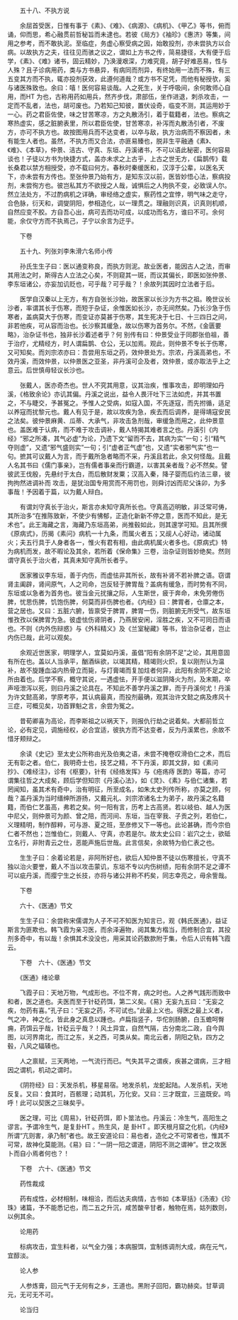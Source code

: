<!-- { "loadSidebar": true } -->
　　五十八、不执方说

　　余屈首受医，日惟有事于《素》、《难》、《病源》、《病机》、《甲乙》等书，俯而诵，仰而思，希心融贯前哲秘旨而未逮也。若彼《局方》《袖珍》《惠济》等集，间用之参考，而不敢执泥。至临症，务虚心察受病之因，始敢投剂，亦未尝执方以合病。以故执方之夫，往往见而骇之议之，谓如上方书之传，简易捷径，大有便于后学，《素》、《难》诸书，固云精妙，乃涣漫艰深，力难究竟，胡子好难恶易，性与人殊？且子诊病用药，类与方书悬异，有病同而剂异，有终始用一法而不殊，有三五变其方而不执，辄亦投剂获效，此遵何道哉？或方书不足凭，而他有秘授欤，奚与诸医殊致也。余曰：嘻！医何容易谈哉。人之死生，关于呼吸间，余何敢师心自用，而HT 为也，古称用药如用兵，然齐步伐，肃部伍，坐作进退，刺杀攻击，一定而不乱者，法也，胡可废也。乃若知己知彼，置伏设奇，临变不测，其运用妙于一心。药之君臣佐使，味之甘苦寒凉，方之丸散汤引，着于载籍者，法也。察病之寒热虚实，感之脏腑表里，所以君臣佐使，甘苦寒凉，补泻而丸散汤引者，不废方，亦可不执方也。故按图用兵而不达变者，以卒与敌，执方治病而不察因者，未有能生人者也。虽然，不执方而又合法，亦匪易臻也，脱非生平融通《素》、《难》、《本草》，仲景、洁古、守真、东垣、丹溪诸书，不可以语此秘密，医何容易谈也！子徒以方书为快捷方式，盖亦未求之上古乎，上古之世无方，《扁鹊传》载长桑君以禁方相授受，亦不载曰何方。春秋时秦缓医和，汉淳于公辈，以医名天下，亦未尝有方传也。至张仲景乃始有方，是知东汉以前，医皆妙悟心法，察病投剂，未尝徇方也。彼岂私其方不欲授之人哉，诚惧后之人拘执不变，必致误人尔。然立法处方，不过酌病机之详确，审经络之虚实，察药性之宜悖，明气味之走守，合色脉，衍天和，调燮阴阳，参相造化，以一理贯之。理融则识真，识真则机顺，自然应变不胶。方自吾心出，病可去而功可成，以成功而名方，谁曰不可。余何能，余仅守方而不执焉己，子宁以余言为迂乎。

　　下卷

　　五十九、列张刘李朱滑六名师小传

　　孙氏生生子曰：医以通变称良，而执方则泥。故业医者，能因古人之法，而审其用法之时，斯得古人立法之心矣，不则窥其一斑，而议其偏长，即医如张仲景、李东垣诸公，亦妄加讥贬也，可乎哉？可乎哉？！余故列其因时立法者于后。

　　医学自汉秦以上无方，有方自张长沙始，故医家以长沙为方书之祖。晚世议长沙者，率谓其长于伤寒，而短于杂证，余惟医如长沙，亦无间然矣。乃长沙急于伤寒者，盖病莫大于伤寒，而变证亦莫甚于伤寒，其生死决于七日、十三四日之间，非若他疾，可从容而治也。长沙察其缓急，故以伤寒为首务尔。不然，《金匮要略》，治杂证书也，独非长沙着述者乎？何 别传有曰：仲景受业于同郡张伯祖，善于治疗，尤精经方，时人谓扁鹊、仓公，无以加焉。观此，则仲景不专长于伤寒，又可知矣。而刘宗浓亦曰：吾尝用东垣之药，效仲景处方。宗浓，丹溪高弟也，不效丹溪，而效仲景，以仲景医之亚圣，非丹溪可企及者，效仲景，或亦取法乎上之意云。后世慎毋轻议长沙也。

　　张戴人，医亦奇杰也。世人不究其用意，议其治疾，惟事攻击，即明理如丹溪，《格致余论》亦讥其偏。丹溪之说出，益令人畏汗吐下三法如虎，并其书置之，不与睫交，予甚冤之。予惟人之受病，如寇入国，不先逐寇，而先拊循，适足以养寇而扰黎元也。戴人有见于是，故以攻疾为急，疾去而后调养，是得靖寇安民之法矣。彼仲景麻黄、瓜蒂、大承气，非攻击急剂哉，审缓急而用之，此仲景意也。盖医难于认病，而不难于攻击调补，戴人特揭其难者言之也。丹溪引《内经》“邪之所凑，其气必虚”为论，乃遗下文“留而不去，其病为实”一句；引“精气夺则虚”，又遗“邪气盛则实”一句；引“虚者正气虚”也，又遗“实者邪气实”也一句。摭其可议戴人为言，而于戴所急者略而不采，丹溪且若此，余又何怪哉。且戴人名其书曰《儒门事亲》，岂有儒者事亲而行霸道，以害其亲者哉？必不然矣。譬彼武王伐殷，先悬纣于太白，而后散财发粟；汉高入秦，降子婴而后约法三章，彼拘拘然进调补而 攻击，是犹治国专用赏而不用罚也，则舜讨凶而尼父诛卯，为多事哉！予因着于篇，以为戴人辩白。

　　有谓刘守真长于治火，斯言亦未知守真所长也。守真高迈明敏，非泛常可俦，其所治多“在推陈致新，不使少有怫郁，正造化新新不停之意，医而不知此，是无术也”。此王海藏之言，海藏乃东垣高弟，尚推毂如此，则其邃学可知。且其所撰《原病式》，历揭《素问》病机一十九条，而属火者五；又觇人心好动，诸动属火；夫五行具于人身者各一，惟火有君有相，由此病机属火者多也。《原病式》特为病机而发，故不暇论及其余，若所着《保命集》三卷，治杂证则皆妙绝矣。然则谓守真长于治火者，其真未知守真所长者乎。

　　医家雅议李东垣，善于内伤，而虚怯非其所长，故有补肾不若补脾之语。窃谓肾主阖辟，肾间原气，人之司命，岂反轻于脾胃哉？盖病有缓急，而时势有不同，东垣或以急者为首务也。彼当金元扰攘之际，人生斯世，疲于奔命，未免劳倦伤脾，忧思伤脾，饥饱伤脾，何莫而非伤脾也者。《内经》曰：脾胃者，仓廪之本，营之居也。又曰：五脏六腑，皆禀受于脾胃，脾胃一伤，则脏腑无所受气，故东垣惟孜孜以保脾胃为急。彼虚怯伤肾阴者，乃燕居安闲，淫胜之疾，又不可同日而语也。不则《内外伤辩惑》与《外科精义》及《兰室秘藏》等书，皆治杂证者，岂止内伤已哉，此可以观矣。

　　余观近世医家，明理学人，宜莫如丹溪，虽倡“阳有余阴不足”之论，其用意固有所在也。盖以人当承平，酗酒纵欲，以竭其精，精竭则火炽，复以刚剂认为温补，故不旋踵血溢内热骨立而毙，与灯膏竭而复加炷者何异，此阳有余阴不足之论所由着也。后学不察，概守其说，一遇虚怯，开手便以滋阴降火为剂，及末期，卒声哑泄泻以死，则曰丹溪之论具在。不知此不善学丹溪之罪，而于丹溪何尤！丹溪为许文懿高弟，学原考亭，其认病最真，而投剂最确，观其治许文懿之病及疼风十三症，可概见矣，功首罪魁之言，余尝为冤之。

　　昔荀卿喜为高论，而李斯祖之以祸天下，则报仇行劫之说着矣。大都前哲立论，必有定见，调施经权，必合宜适，彼执方而不达变者，反为丹溪累也，余故不惜牙颊辩之。

　　余读《史记》至太史公所称由光及伯夷之语，未尝不掩卷叹滑伯仁之术，而后无有彰之者。伯仁，我明奇士也，技艺之精，不下丹溪，即其文辞，如《素问抄》、《难经注》，诊有《枢要》，针有《经络发挥》与《疮疡痔 医韵》等篇，亦可谓集往哲之大成矣，顾后学但知宗《丹溪心法》，如《灵》、《素》与伯仁诸集，若罔闻知，虽其术有奇中，治有明征，所至成名，如朱太史列传所称，亦莫之顾，何哉？盖丹溪为当时缙绅所游扬，又戴元礼、刘宗浓诸名士为弟子，故丹溪之名籍籍，而伯仁艺虽高，弗若之矣。何一阳有言，历考上古高贤。若以岐伯、越人为医中尼父，则仲景可为颜、曾之陪，而河间、东垣，当在宰我、子贡之列，若伯仁，义理精明，制作醇粹，可与游、夏之班，至彦修又下一等也。此论甚确，而今宗伯仁者不然也；岂惟伯仁，则戴人、守真，亦若是尔。故太史公曰：岩穴之士，欲砥立名行，非附青云之仕，恶能声施后世哉。此言信矣，余故特为伯仁表之也。

　　生生子曰：余着论若是，非阿所好也，欲后人知仲景不徒以伤寒擅长，守真不独以治火要誉，戴人不当以攻击蒙讥，东垣不专以内伤树绩，阳有余阴不足之谭不可以疵丹溪，而撄宁生之长技，亦将与诸公并称不朽矣，同志幸亮之，毋余訾哉。

　　下卷

　　六十、《医通》节文

　　生生子曰：余尝称宋儒谓为人子不可不知医为知言已，观《韩氏医通》，益证斯言为匪欺也。韩飞霞为亲习医，而余泽遍物，阅其集方楷当，而修制合宜，其投剂多奇中，有以哉！余惧其术没没也，用采其论药数款附于集，令后人识有韩飞霞云。

　　下卷　六十、《医通》节文

　　《医通》绪论章

　　飞霞子曰：天地万物，气成形也。不位不育，病之时也。人之养气践形而致中和者，医之道也。夫医而至于针砭药饵，第二义矣。《易》无妄九五曰：“无妄之疾，勿药有喜。”孔子曰：“无妄之药，不可试也。”此最上义也。得医之最上义者，气之冲，神之化，皆此身之真息以踵也。卢扁指竖子，华佗剖肠腑，白玉蟾呵臀痈，药饵云乎哉，针砭云乎哉？！风土异宜，自然气隔，古分南北二政，自今舆图，以河界南北，而江之东，关之西，可类从矣。南北云者，阴阳之轨，四方之毂，八风之辐辏也。

　　人之禀赋，三天两地，一气流行而已。气失其平之谓疾，疾甚之谓病，三才相因之谓机，机动之谓时。

　　《阴符经》曰：天发杀机，移星易宿。地发杀机，龙蛇起陆。人发杀机，天地反复。又曰：食其时，百骸理；动其机，万化安。又曰：三才既宜，三盗既安。呜呼！此可以契医之三昧矣乎。

　　医之理，可比《周易》，针砭药饵，即卜筮法也。丹溪云：冷生气，高阳生之谬言。予谓冷生气，是复卦HT 。热生风，是 卦HT 。即天根月窟之化机，《内经》所谓“亢则害，承乃制”者也。故王安道论曰：易也者，造化之不可常者也，惟其不可常，故神化莫能测。《易》曰：“一阴一阳之谓道，阴阳不测之谓神”。世之攻医卜而自小焉者何也？！

　　下卷　六十、《医通》节文

　　药性裁成

　　药有成性，必材相制，味相洽，而后达夫病情，古书如《本草括》《汤液》《珍珠》诸篇，予不能悉记也，而二五之升沉，咸苦酸辛甘者，触物在焉，姑列数则，以例其余。

　　论用药

　　标病攻击，宜生料者，以气全力强；本病服饵，宜制炼调剂大成，病在元气，宜醇淡。

　　论人参

　　人参炼膏，回元气于无何有之乡，王道也。黑附子回阳，霸功赫奕。甘草调元，无可无不可。

　　论当归

